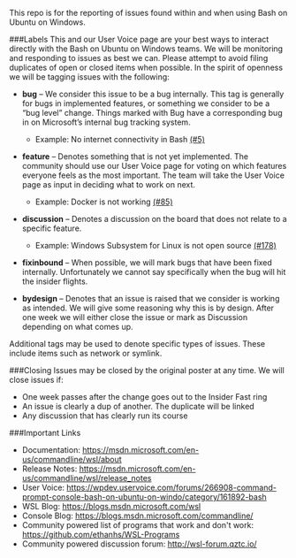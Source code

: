 This repo is for the reporting of issues found within and when using Bash on Ubuntu on Windows.

###Labels
This and our User Voice page are your best ways to interact directly with the Bash on Ubuntu on Windows teams. We will be monitoring and responding to issues as best we can. Please attempt to avoid filing duplicates of open or closed items when possible. In the spirit of openness we will be tagging issues with the following:

- **bug** – We consider this issue to be a bug internally. This tag is generally for bugs in implemented features, or something we consider to be a “bug level” change. Things marked with Bug have a corresponding bug in on Microsoft’s internal bug tracking system.
  - Example: No internet connectivity in Bash [(#5)](https://github.com/Microsoft/BashOnWindows/issues/5)

- **feature** – Denotes something that is not yet implemented.  The community should use our User Voice page for voting on which features everyone feels as the most important.  The team will take the User Voice page as input in deciding what to work on next.
  - Example:  Docker is not working [(#85)](https://github.com/Microsoft/BashOnWindows/issues/85)

- **discussion** – Denotes a discussion on the board that does not relate to a specific feature.
  - Example: Windows Subsystem for Linux is not open source [(#178)](https://github.com/Microsoft/BashOnWindows/issues/178)

- **fixinbound** – When possible, we will mark bugs that have been fixed internally.  Unfortunately we cannot say specifically when the bug will hit the insider flights.

- **bydesign** – Denotes that an issue is raised that we consider is working as intended.  We will give some reasoning why this is by design.  After one week we will either close the issue or mark as Discussion depending on what comes up.

Additional tags may be used to denote specific types of issues.  These include items such as network or symlink. 

###Closing
Issues may be closed by the original poster at any time.  We will close issues if:
- One week passes after the change goes out to the Insider Fast ring
- An issue is clearly a dup of another.  The duplicate will be linked
- Any discussion that has clearly run its course

###Important Links
- Documentation:  https://msdn.microsoft.com/en-us/commandline/wsl/about
- Release Notes: https://msdn.microsoft.com/en-us/commandline/wsl/release_notes
- User Voice: https://wpdev.uservoice.com/forums/266908-command-prompt-console-bash-on-ubuntu-on-windo/category/161892-bash
- WSL Blog: https://blogs.msdn.microsoft.com/wsl
- Console Blog: https://blogs.msdn.microsoft.com/commandline/
- Community powered list of programs that work and don't work: https://github.com/ethanhs/WSL-Programs
- Community powered discussion forum: http://wsl-forum.qztc.io/
